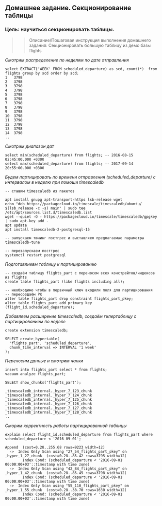 ## Домашнее задание. Секционирование таблицы

### Цель: научиться секционировать таблицы.

>> Описание/Пошаговая инструкция выполнения домашнего задания: Секционировать большую таблицу из демо базы flights

*Смотрим распределение по неделям по дате отправления*

```
select EXTRACT('WEEK' FROM scheduled_departure) as scd, count(*)  from flights group by scd order by scd; 
1	3798
2	3798
3	3798
4	3798
5	3798
6	3798
7	3798
8	3798
9	3798
10	3798
11	3798
12	3798
13	3798
14	3798
..
```

*Смотрим диапазон дат*

```
select min(scheduled_departure) from flights; -- 2016-08-15 02:45:00.000 +0300
select max(scheduled_departure) from flights; -- 2017-09-14 20:55:00.000 +0300
```

*Будем партицировать по времени отправления (scheduled_departure) с интервалом в неделю при помощи timescaledb*
```
-- ставим timescaledb из пакетов

apt install gnupg apt-transport-https lsb-release wget
echo "deb https://packagecloud.io/timescale/timescaledb/ubuntu/ $(lsb_release -c -s) main" | sudo tee /etc/apt/sources.list.d/timescaledb.list
wget --quiet -O - https://packagecloud.io/timescale/timescaledb/gpgkey | sudo apt-key add -
apt update
apt install timescaledb-2-postgresql-15

-- запускаем тюнинг постгрес и выставляем предлагаемые параметры 
timescaledb-tune

-- перезапускаем постгрес
systemctl restart postgresql
```


*Подготавлиевм таблицу к партицированию*
```
-- создаём таблицу flights_part с переносом всех констрейтов/индексов из flights
create table flights_part (like flights including all);

-- необходимо чтобы в первичный ключ входили поля для партицирования
-- пересоздаём PK
alter table flights_part drop constraint flights_part_pkey;
alter table flights_part add primary key (flight_id,scheduled_departure);

```

*Добавляем расширение timescaledb, создаём гипертаблицу с партицированием по неделе*

```
create extension timescaledb;

SELECT create_hypertable(
  'flights_part', 'scheduled_departure',
  chunk_time_interval => INTERVAL '1 week'
);
```

*Переносим данные и смотрим чанки*
```
insert into flights_part select * from flights;
vacuum analyze flights_part;

SELECT show_chunks('flights_part');

_timescaledb_internal._hyper_7_123_chunk
_timescaledb_internal._hyper_7_124_chunk
_timescaledb_internal._hyper_7_125_chunk
_timescaledb_internal._hyper_7_126_chunk
_timescaledb_internal._hyper_7_127_chunk
_timescaledb_internal._hyper_7_128_chunk
..
```

*Сморим корректность работы партицированной таблицы*

```
explain select flight_id,scheduled_departure from flights_part where scheduled_departure < '2016-09-01';

Append  (cost=0.28..255.68 rows=9223 width=12)
  ->  Index Only Scan using "27_54_flights_part_pkey" on _hyper_1_27_chunk  (cost=0.28..85.42 rows=3795 width=12)
        Index Cond: (scheduled_departure < '2016-09-01 00:00:00+03'::timestamp with time zone)
  ->  Index Only Scan using "42_84_flights_part_pkey" on _hyper_1_42_chunk  (cost=0.28..85.45 rows=3798 width=12)
        Index Cond: (scheduled_departure < '2016-09-01 00:00:00+03'::timestamp with time zone)
  ->  Index Only Scan using "55_110_flights_part_pkey" on _hyper_1_55_chunk  (cost=0.28..38.70 rows=1630 width=12)
        Index Cond: (scheduled_departure < '2016-09-01 00:00:00+03'::timestamp with time zone)
```

